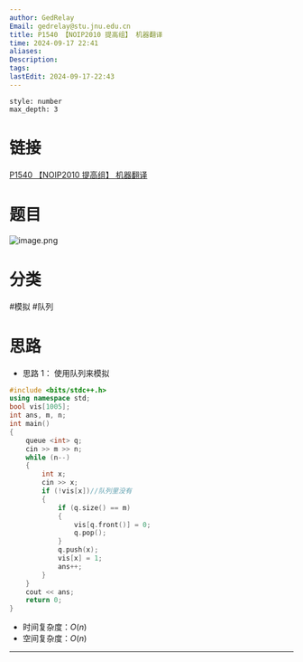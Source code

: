 ```yaml
---
author: GedRelay
Email: gedrelay@stu.jnu.edu.cn
title: P1540 【NOIP2010 提高组】 机器翻译
time: 2024-09-17 22:41
aliases: 
Description: 
tags: 
lastEdit: 2024-09-17-22:43
---
```


```toc
style: number
max_depth: 3
```

# 链接
[P1540 【NOIP2010 提高组】 机器翻译](https://www.luogu.com.cn/problem/P1540) 

# 题目
![image.png](https://ged-pic-bed.oss-cn-guangzhou.aliyuncs.com/img/202409172241485.png)


# 分类
#模拟 #队列 

# 思路
- 思路 1：
使用队列来模拟


```cpp
#include <bits/stdc++.h>
using namespace std;
bool vis[1005];
int ans, m, n;
int main()
{
	queue <int> q;
	cin >> m >> n;
	while (n--)
	{
		int x;
		cin >> x;
		if (!vis[x])//队列里没有
		{
			if (q.size() == m)
			{
				vis[q.front()] = 0;
				q.pop();
			}
			q.push(x);
			vis[x] = 1;
			ans++;
		}
	}
	cout << ans;
	return 0;
}
```


- 时间复杂度：${O\left( n \right)  }$ 
- 空间复杂度：${O\left( n \right)  }$ 


---

